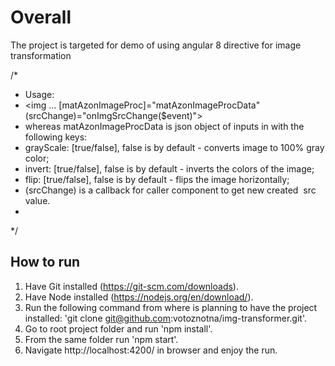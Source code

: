 # Overall

The project is targeted for demo of using angular 8 directive for image transformation

/*
* Usage:
* <img ... [matAzonImageProc]="matAzonImageProcData" (srcChange)="onImgSrcChange($event)">
* whereas matAzonImageProcData is json object of inputs in with the following keys:
* grayScale: [true/false], false is by default - converts image to 100% gray color;
* invert: [true/false], false is by default - inverts the colors of the image;
* flip: [true/false], false is by default - flips the image horizontally;
* (srcChange) is a callback for caller component to get new created <img> src value.
*
*/

## How to run

1. Have Git installed (https://git-scm.com/downloads).
2. Have Node installed (https://nodejs.org/en/download/).
3. Run the following command from where is planning to have the project installed: 
   'git clone git@github.com:votoznotna/img-transformer.git'.
4. Go to root project folder and run 'npm install'.
5. From the same folder run 'npm start'.
6. Navigate http://localhost:4200/ in browser and enjoy the run.


